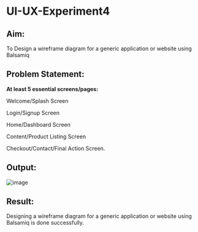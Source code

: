 # UI-UX-Experiment4

## Aim:

To Design a wireframe diagram for a generic application or website using Balsamiq

## Problem Statement:

**At least 5 essential screens/pages:** 

Welcome/Splash Screen

Login/Signup Screen

Home/Dashboard Screen

Content/Product Listing Screen

Checkout/Contact/Final Action Screen.

## Output:

![image](https://github.com/user-attachments/assets/5187c7c5-dfe9-4942-b98c-d1b176bb16d5)


## Result:
Designing a wireframe diagram for a generic application or website using Balsamiq is done successfully.
